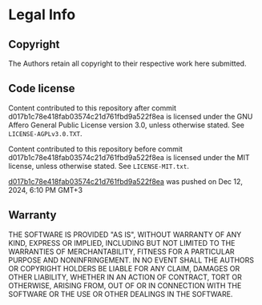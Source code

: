 # Legal Info

## Copyright

The Authors retain all copyright to their respective work here submitted.

## Code license

Content contributed to this repository after commit d017b1c78e418fab03574c21d761fbd9a522f8ea is licensed under the GNU Affero General Public License version 3.0, unless otherwise stated. See `LICENSE-AGPLv3.0.TXT`.

Content contributed to this repository before commit d017b1c78e418fab03574c21d761fbd9a522f8ea is licensed under the MIT license, unless otherwise stated. See `LICENSE-MIT.txt`.

[d017b1c78e418fab03574c21d761fbd9a522f8ea](https://github.com/Corvinella-Project/corvinella-station-14/commit/d017b1c78e418fab03574c21d761fbd9a522f8ea) was pushed on Dec 12, 2024, 6:10 PM GMT+3

## Warranty

THE SOFTWARE IS PROVIDED "AS IS", WITHOUT WARRANTY OF ANY KIND, EXPRESS OR
IMPLIED, INCLUDING BUT NOT LIMITED TO THE WARRANTIES OF MERCHANTABILITY, FITNESS
FOR A PARTICULAR PURPOSE AND NONINFRINGEMENT. IN NO EVENT SHALL THE AUTHORS OR
COPYRIGHT HOLDERS BE LIABLE FOR ANY CLAIM, DAMAGES OR OTHER LIABILITY, WHETHER
IN AN ACTION OF CONTRACT, TORT OR OTHERWISE, ARISING FROM, OUT OF OR IN
CONNECTION WITH THE SOFTWARE OR THE USE OR OTHER DEALINGS IN THE SOFTWARE.
